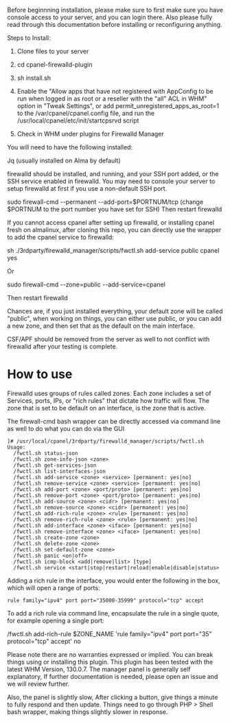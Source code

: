 Before beginnning installation, please make sure to first make sure you have console access to your server, and you can login there. Also please fully read through this documentation before installing or reconfiguring anything.

Steps to Install:

1) Clone files to your server

2) cd cpanel-firewalld-plugin

3) sh install.sh

4) Enable the "Allow apps that have not registered with AppConfig to be run when logged in as root or a reseller with the "all" ACL in WHM" option in "Tweak Settings", or add permit_unregistered_apps_as_root=1 to the /var/cpanel/cpanel.config file, and run the /usr/local/cpanel/etc/init/startcpsrvd script

5) Check in WHM under plugins for Firewalld Manager



You will need to have the following installed:

Jq (usually installed on Alma by default)

firewalld should be installed, and running, and your SSH port added, or the SSH service enabled in firewalld. You may need to console your server to setup firewalld at first if you use a non-default SSH port.

sudo firewall-cmd --permanent --add-port=$PORTNUM/tcp
(change $PORTNUM to the port number you have set for SSH)
Then restart firewalld



If you cannot access cpanel after setting up firewalld, or installing cpanel fresh on almalinux, after cloning this repo, you can directly use the wrapper to add the cpanel service to firewalld:

sh ./3rdparty/firewalld_manager/scripts/fwctl.sh add-service public cpanel yes

Or

sudo firewall-cmd --zone=public --add-service=cpanel

Then restart firewalld

Chances are, if you just installed everything, your default zone will be called "public", when working on things, you can either use public, or you can add a new zone, and then set that as the default on the main interface. 








CSF/APF should be removed from the server as well to not conflict with firewalld after your testing is complete.


# How to use

Firewalld uses groups of rules called zones. Each zone includes a set of Services, ports, IPs, or "rich rules" that dictate how traffic will flow. The zone that is set to be default on an interface, is the zone that is active.


The firewall-cmd bash wrapper can be directly accessed via command line as well to do what you can do via the GUI
```
]# /usr/local/cpanel/3rdparty/firewalld_manager/scripts/fwctl.sh
Usage:
  /fwctl.sh status-json
  /fwctl.sh zone-info-json <zone>
  /fwctl.sh get-services-json
  /fwctl.sh list-interfaces-json
  /fwctl.sh add-service <zone> <service> [permanent: yes|no]
  /fwctl.sh remove-service <zone> <service> [permanent: yes|no]
  /fwctl.sh add-port <zone> <port/proto> [permanent: yes|no]
  /fwctl.sh remove-port <zone> <port/proto> [permanent: yes|no]
  /fwctl.sh add-source <zone> <cidr> [permanent: yes|no]
  /fwctl.sh remove-source <zone> <cidr> [permanent: yes|no]
  /fwctl.sh add-rich-rule <zone> <rule> [permanent: yes|no]
  /fwctl.sh remove-rich-rule <zone> <rule> [permanent: yes|no]
  /fwctl.sh add-interface <zone> <iface> [permanent: yes|no]
  /fwctl.sh remove-interface <zone> <iface> [permanent: yes|no]
  /fwctl.sh create-zone <zone>
  /fwctl.sh delete-zone <zone>
  /fwctl.sh set-default-zone <zone>
  /fwctl.sh panic <on|off>
  /fwctl.sh icmp-block <add|remove|list> [type]
  /fwctl.sh service <start|stop|restart|reload|enable|disable|status>
```


Adding a rich rule in the interface, you would enter the following in the box, which will open a range of ports:

```
rule family="ipv4" port port="35000-35999" protocol="tcp" accept
```

To add a rich rule via command line, encapsulate the rule in a single quote, for example opening a single port:

 /fwctl.sh add-rich-rule $ZONE_NAME 'rule family="ipv4" port port="35" protocol="tcp" accept' no



Please note there are no warranties expressed or implied. You can break things using or installing this plugin. This plugin has been tested with the latest WHM Version, 130.0.7. The manager panel is generally self explanatory, If further documentation is needed, please open an issue and we will review further.

Also, the panel is slightly slow, After clicking a button, give things a minute to fully respond and then update. Things need to go through PHP > Shell bash wrapper, making things slightly slower in response.

